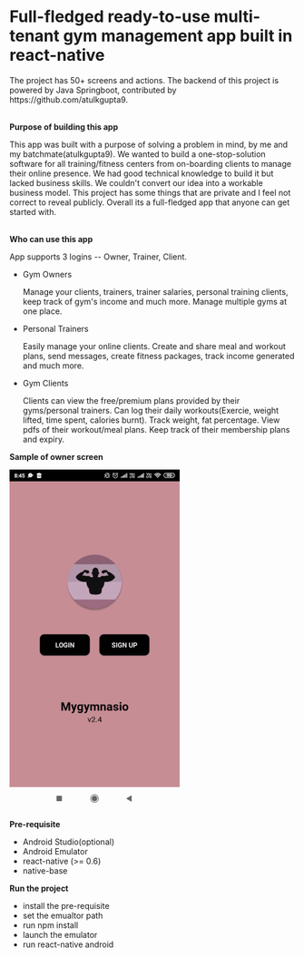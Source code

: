 # Full-fledged ready-to-use multi-tenant gym management app built in react-native 
<p>The project has 50+ screens and actions. 
The backend of this project is powered by Java Springboot, contributed by https://github.com/atulkgupta9.</p>

<br><b>Purpose of building this app</b><br>
<p>
This app was built with a purpose of solving a problem in mind, by me and my batchmate(atulkgupta9). We wanted to build a one-stop-solution software for all training/fitness centers from on-boarding clients to manage their online presence. We had good technical knowledge to build it but lacked business skills. We couldn't convert our idea into a workable business model. This project has some things that are private and I feel not correct to reveal publicly. Overall its a full-fledged app that anyone can get started with.
</p>
<br><b>Who can use this app</b><br>
<p>
<p> App supports 3 logins -- Owner, Trainer, Client. 
<ul>
<li>Gym Owners 
	<p>Manage your clients, trainers, trainer salaries, personal training clients, keep track of gym's income and much more. Manage multiple gyms at one place.</p></li>
<li>Personal Trainers
	<p>Easily manage your online clients. Create and share meal and workout plans, send messages, create fitness packages, track income generated and much more.</p></li>
<li>Gym Clients
	<p>Clients can view the free/premium plans provided by their gyms/personal trainers. Can log their daily workouts(Exercie, weight lifted, time spent, calories burnt). Track weight, fat percentage. View pdfs of their workout/meal plans. Keep track of their membership plans and expiry.</p></li>
</ul>
</p>

<b>Sample of owner screen</b>

![](ezgif.com-resize.gif)

<b>Pre-requisite</b>
<ul>
	<li>Android Studio(optional)</li>
	<li>Android Emulator</li>
	<li>react-native (>= 0.6)</li>
	<li>native-base</li>
</ul>

<b>Run the project</b>
<ul>
	<li>install the pre-requisite</li>
	<li>set the emualtor path</li>
	<li>run npm install</li>
	<li>launch the emulator</li>
	<li>run react-native android</li>
</ul>
	

